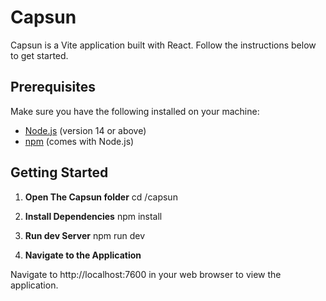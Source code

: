 # Capsun

Capsun is a Vite application built with React. Follow the instructions below to get started.

## Prerequisites

Make sure you have the following installed on your machine:

- [Node.js](https://nodejs.org/) (version 14 or above)
- [npm](https://www.npmjs.com/) (comes with Node.js)

## Getting Started

1. **Open The Capsun folder**
cd /capsun

2. **Install Dependencies**
npm install

3. **Run dev Server**
npm run dev

4. **Navigate to the Application**

Navigate to http://localhost:7600 in your web browser to view the application.